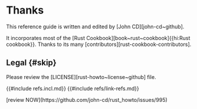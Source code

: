 # Thanks

This reference guide is written and edited by [John CD][john-cd~github].

It incorporates most of the [Rust Cookbook][book~rust~cookbook]{{hi:Rust cookbook}}. Thanks to its many [contributors][rust-cookbook-contributors].

## Legal {#skip}

Please review the [LICENSE][rust-howto~license~github] file.

{{#include refs.incl.md}}
{{#include refs/link-refs.md}}

<div class="hidden">
[review NOW](https://github.com/john-cd/rust_howto/issues/995)
</div>
